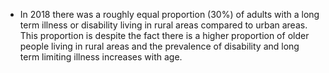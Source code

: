 
* In 2018 there was a roughly equal proportion (30%) of adults with a long term illness or disability living in rural areas compared to urban areas. 
This proportion is despite the fact there is a higher proportion of older people living in rural areas and the prevalence of disability and long term limiting illness increases with age.

